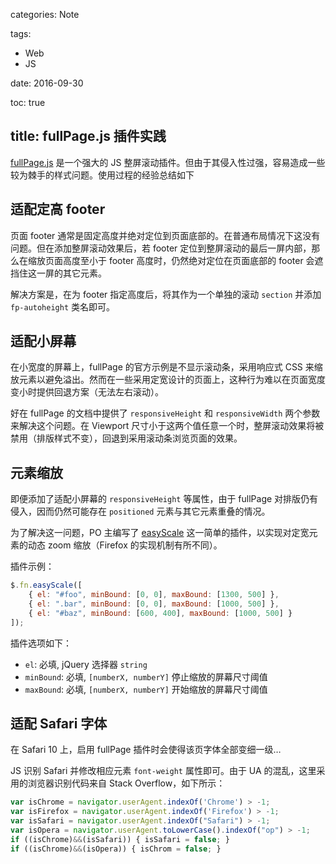 categories: Note

tags:

- Web
- JS

date:  2016-09-30

toc: true

title: fullPage.js 插件实践
---

[fullPage.js](http://alvarotrigo.com/fullPage) 是一个强大的 JS 整屏滚动插件。但由于其侵入性过强，容易造成一些较为棘手的样式问题。使用过程的经验总结如下

<!--more-->

## 适配定高 footer
页面 footer 通常是固定高度并绝对定位到页面底部的。在普通布局情况下这没有问题。但在添加整屏滚动效果后，若 footer 定位到整屏滚动的最后一屏内部，那么在缩放页面高度至小于 footer 高度时，仍然绝对定位在页面底部的 footer 会遮挡住这一屏的其它元素。

解决方案是，在为 footer 指定高度后，将其作为一个单独的滚动 `section` 并添加 `fp-autoheight` 类名即可。


## 适配小屏幕
在小宽度的屏幕上，fullPage 的官方示例是不显示滚动条，采用响应式 CSS 来缩放元素以避免溢出。然而在一些采用定宽设计的页面上，这种行为难以在页面宽度变小时提供回退方案（无法左右滚动）。

好在 fullPage 的文档中提供了 `responsiveHeight` 和 `responsiveWidth` 两个参数来解决这个问题。在 Viewport 尺寸小于这两个值任意一个时，整屏滚动效果将被禁用（排版样式不变），回退到采用滚动条浏览页面的效果。


## 元素缩放
即便添加了适配小屏幕的 `responsiveHeight` 等属性，由于 fullPage 对排版仍有侵入，因而仍然可能存在 `positioned` 元素与其它元素重叠的情况。

为了解决这一问题，PO 主编写了 [easyScale](https://github.com/doodlewind/easyScale) 这一简单的插件，以实现对定宽元素的动态 zoom 缩放（Firefox 的实现机制有所不同）。

插件示例：

``` js
$.fn.easyScale([
    { el: "#foo", minBound: [0, 0], maxBound: [1300, 500] },
    { el: ".bar", minBound: [0, 0], maxBound: [1000, 500] },
    { el: "#baz", minBound: [600, 400], maxBound: [1000, 500] }
]);
```

插件选项如下：

* `el`: 必填, jQuery 选择器 `string`
* `minBound`: 必填, `[numberX, numberY]` 停止缩放的屏幕尺寸阈值
* `maxBound`: 必填, `[numberX, numberY]` 开始缩放的屏幕尺寸阈值


## 适配 Safari 字体
在 Safari 10 上，启用 fullPage 插件时会使得该页字体全部变细一级…

JS 识别 Safari 并修改相应元素 `font-weight` 属性即可。由于 UA 的混乱，这里采用的浏览器识别代码来自 Stack Overflow，如下所示：

``` js
var isChrome = navigator.userAgent.indexOf('Chrome') > -1;
var isFirefox = navigator.userAgent.indexOf('Firefox') > -1;
var isSafari = navigator.userAgent.indexOf("Safari") > -1;
var isOpera = navigator.userAgent.toLowerCase().indexOf("op") > -1;
if ((isChrome)&&(isSafari)) { isSafari = false; }
if ((isChrome)&&(isOpera)) { isChrom = false; }
```
